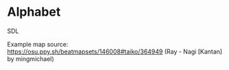 # Alphabet
SDL

Example map source: https://osu.ppy.sh/beatmapsets/146008#taiko/364949 (Ray - Nagi [Kantan] by mingmichael)
